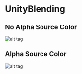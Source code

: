 # UnityBlending

## No Alpha Source Color
![alt tag](https://github.com/ted10401/UnityBlending/blob/master/GithubResources/unity_blending_no_alpha)

## Alpha Source Color
![alt tag](https://github.com/ted10401/UnityBlending/blob/master/GithubResources/unity_blending_alpha)